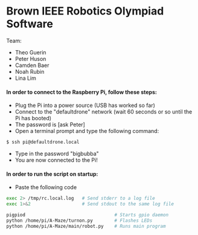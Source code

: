 # Brown IEEE Robotics Olympiad Software
Team:
  - Theo Guerin
  - Peter Huson
  - Camden Baer
  - Noah Rubin
  - Lina Lim

#### In order to connect to the Raspberry Pi, follow these steps:
  - Plug the Pi into a power source (USB has worked so far)
  - Connect to the "defaultdrone" network (wait 60 seconds or so until the Pi has booted)
  - The password is [ask Peter]
  - Open a terminal prompt and type the following command:
    
```sh
$ ssh pi@defaultdrone.local
```
    
  - Type in the password "bigbubba"
  - You are now connected to the Pi!

#### In order to run the script on startup: 
   - Paste the following code 
```sh
exec 2> /tmp/rc.local.log   # Send stderr to a log file
exec 1>&2                   # Send stdout to the same log file

pigpiod                                 # Starts gpio daemon
python /home/pi/A-Maze/turnon.py        # Flashes LEDs
python /home/pi/A-Maze/main/robot.py    # Runs main program
```
